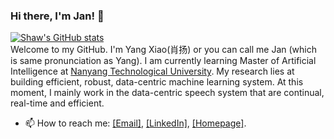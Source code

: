 ### Hi there, I'm Jan! 👋

<!--
**swagshaw/swagshaw** is a ✨ _special_ ✨ repository because its `README.md` (this file) appears on your GitHub profile.

Here are some ideas to get you started:

- 🔭 I’m currently working on ...
- 🌱 I’m currently learning ...
- 👯 I’m looking to collaborate on ...
- 🤔 I’m looking for help with ...
- 💬 Ask me about ...
- 📫 How to reach me: ...
- 😄 Pronouns: ...
- ⚡ Fun fact: ... 
-->
[![Shaw's GitHub stats](https://github-readme-stats.vercel.app/api?username=swagshaw&count_private=true&theme=tokyonight)](https://github.com/anuraghazra/github-readme-stats)  
Welcome to my GitHub. I'm Yang Xiao(肖扬) or you can call me Jan (which is same pronunciation as Yang). I am currently learning Master of Artificial Intelligence at [Nanyang Technological University](https://www.ntu.edu.sg/). My research lies at building efficient, robust, data-centric machine learning system. At this moment, I mainly work in the data-centric speech system that are continual, real-time and efficient.
-  📫 How to reach me: [[Email]](swagshaw1998@gmail.com), [[LinkedIn]](https://www.linkedin.com/in/yang-xiao-swag/), [[Homepage]](https://swagshaw.github.io/).
